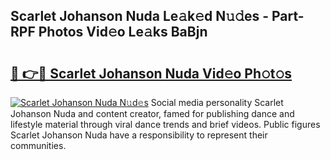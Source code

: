 ## Scarlet Johanson Nuda Le𝚊k𝚎d N𝚞𝚍es - Part-RPF Photos Vid𝚎o Le𝚊ks BaBjn

# <h2><a href="http://fbf9oo7.evod.top/?m=Scarlet+Johanson+Nuda">🔗 👉🔴 Scarlet Johanson Nuda Vid𝚎o Ph𝚘t𝚘s</a></h2>

[![Scarlet Johanson Nuda N𝚞d𝚎s](https://i.imgur.com/8V9OHl7.gif)](http://fbf9oo7.evod.top/?m=Scarlet+Johanson+Nuda)
Social media personality Scarlet Johanson Nuda and content creator, famed for publishing dance and lifestyle material through viral dance trends and brief videos. Public figures Scarlet Johanson Nuda have a responsibility to represent their communities. 

